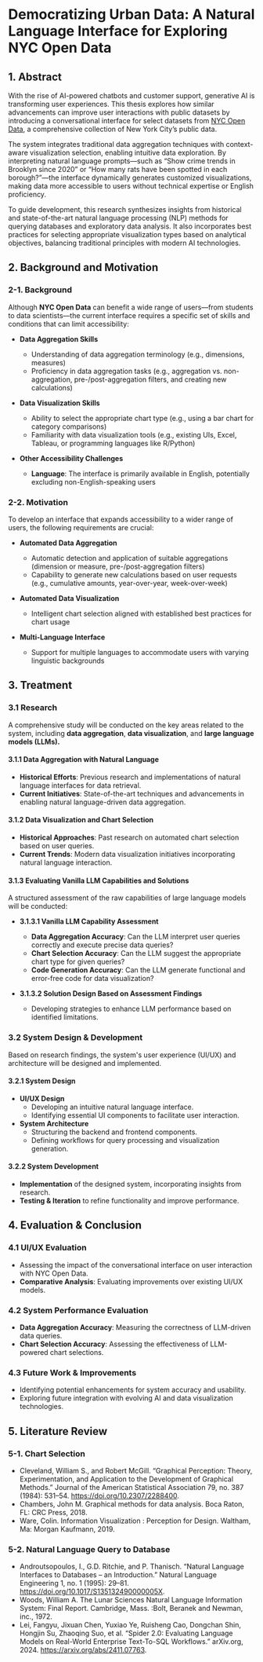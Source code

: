 # Democratizing Urban Data: A Natural Language Interface for Exploring NYC Open Data

## 1. Abstract
With the rise of AI-powered chatbots and customer support, generative AI is transforming user experiences. This thesis explores how similar advancements can improve user interactions with public datasets by introducing a conversational interface for select datasets from [NYC Open Data](https://opendata.cityofnewyork.us/), a comprehensive collection of New York City’s public data.

The system integrates traditional data aggregation techniques with context-aware visualization selection, enabling intuitive data exploration. By interpreting natural language prompts—such as “Show crime trends in Brooklyn since 2020” or “How many rats have been spotted in each borough?”—the interface dynamically generates customized visualizations, making data more accessible to users without technical expertise or English proficiency.

To guide development, this research synthesizes insights from historical and state-of-the-art natural language processing (NLP) methods for querying databases and exploratory data analysis. It also incorporates best practices for selecting appropriate visualization types based on analytical objectives, balancing traditional principles with modern AI technologies.



## 2. Background and Motivation

### 2-1. Background
Although **NYC Open Data** can benefit a wide range of users—from students to data scientists—the current interface requires a specific set of skills and conditions that can limit accessibility:

- **Data Aggregation Skills**  
  - Understanding of data aggregation terminology (e.g., dimensions, measures)
  - Proficiency in data aggregation tasks (e.g., aggregation vs. non-aggregation, pre-/post-aggregation filters, and creating new calculations)

- **Data Visualization Skills**  
  - Ability to select the appropriate chart type (e.g., using a bar chart for category comparisons)  
  - Familiarity with data visualization tools (e.g., existing UIs, Excel, Tableau, or programming languages like R/Python)

- **Other Accessibility Challenges**  
  - **Language**: The interface is primarily available in English, potentially excluding non-English-speaking users  

### 2-2. Motivation
To develop an interface that expands accessibility to a wider range of users, the following requirements are crucial:

- **Automated Data Aggregation**  
  - Automatic detection and application of suitable aggregations (dimension or measure, pre-/post-aggregation filters)  
  - Capability to generate new calculations based on user requests (e.g., cumulative amounts, year-over-year, week-over-week)  
- **Automated Data Visualization**
    - Intelligent chart selection aligned with established best practices for chart usage

- **Multi-Language Interface**  
  - Support for multiple languages to accommodate users with varying linguistic backgrounds


## 3. Treatment

### 3.1 Research
A comprehensive study will be conducted on the key areas related to the system, including **data aggregation**, **data visualization**, and **large language models (LLMs).**

#### 3.1.1 Data Aggregation with Natural Language
- **Historical Efforts**: Previous research and implementations of natural language interfaces for data retrieval.
- **Current Initiatives**: State-of-the-art techniques and advancements in enabling natural language-driven data aggregation.

#### 3.1.2 Data Visualization and Chart Selection
- **Historical Approaches**: Past research on automated chart selection based on user queries.
- **Current Trends**: Modern data visualization initiatives incorporating natural language interaction.

#### 3.1.3 Evaluating Vanilla LLM Capabilities and Solutions
A structured assessment of the raw capabilities of large language models will be conducted:

- **3.1.3.1 Vanilla LLM Capability Assessment**
    - **Data Aggregation Accuracy**: Can the LLM interpret user queries correctly and execute precise data queries?  
    - **Chart Selection Accuracy**: Can the LLM suggest the appropriate chart type for given queries?  
    - **Code Generation Accuracy**: Can the LLM generate functional and error-free code for data visualization?  

- **3.1.3.2 Solution Design Based on Assessment Findings**
    - Developing strategies to enhance LLM performance based on identified limitations.


### 3.2 System Design & Development
Based on research findings, the system's user experience (UI/UX) and architecture will be designed and implemented.

#### 3.2.1 System Design
- **UI/UX Design**
    - Developing an intuitive natural language interface.
    - Identifying essential UI components to facilitate user interaction.
- **System Architecture**
    - Structuring the backend and frontend components.
    - Defining workflows for query processing and visualization generation.

#### 3.2.2 System Development
- **Implementation** of the designed system, incorporating insights from research.
- **Testing & Iteration** to refine functionality and improve performance.


## 4. Evaluation & Conclusion

### 4.1 UI/UX Evaluation
- Assessing the impact of the conversational interface on user interaction with NYC Open Data.
- **Comparative Analysis**: Evaluating improvements over existing UI/UX models.

### 4.2 System Performance Evaluation
- **Data Aggregation Accuracy**: Measuring the correctness of LLM-driven data queries.
- **Chart Selection Accuracy**: Assessing the effectiveness of LLM-powered chart selections.

### 4.3 Future Work & Improvements
- Identifying potential enhancements for system accuracy and usability.
- Exploring future integration with evolving AI and data visualization technologies.


## 5. Literature Review
### 5-1. Chart Selection
- Cleveland, William S., and Robert McGill. “Graphical Perception: Theory, Experimentation, and Application to the Development of Graphical Methods.” Journal of the American Statistical Association 79, no. 387 (1984): 531–54. https://doi.org/10.2307/2288400.
- Chambers, John M. Graphical methods for data analysis. Boca Raton, FL: CRC Press, 2018. 
- Ware, Colin. Information Visualization : Perception for Design. Waltham, Ma: Morgan Kaufmann, 2019.

### 5-2. Natural Language Query to Database
- Androutsopoulos, I., G.D. Ritchie, and P. Thanisch. “Natural Language Interfaces to Databases – an Introduction.” Natural Language Engineering 1, no. 1 (1995): 29–81. https://doi.org/10.1017/S135132490000005X.
- Woods, William A. The Lunar Sciences Natural Language Information System: Final Report. Cambridge, Mass. :Bolt, Beranek and Newman, inc., 1972.
- Lei, Fangyu, Jixuan Chen, Yuxiao Ye, Ruisheng Cao, Dongchan Shin, Hongjin Su, Zhaoqing Suo, et al. “Spider 2.0: Evaluating Language Models on Real-World Enterprise Text-To-SQL Workflows.” arXiv.org, 2024. https://arxiv.org/abs/2411.07763.
